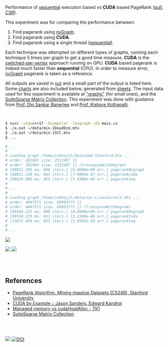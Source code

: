 Performance of [sequential] execution based vs **CUDA** based PageRank ([pull], [CSR]).

This experiment was for comparing the performance between:
1. Find pagerank using [nvGraph].
2. Find pagerank using **CUDA**.
3. Find pagerank using a single thread ([sequential]).

Each technique was attempted on different types of graphs, running each
technique 5 times per graph to get a good time measure. **CUDA** is the
[switched-per-vertex] approach running on GPU. **CUDA** based pagerank is
indeed much faster than **sequential** (CPU). In order to measure error,
[nvGraph] pagerank is taken as a reference.

All outputs are saved in [out](out/) and a small part of the output is listed
here. Some [charts] are also included below, generated from [sheets]. The input
data used for this experiment is available at ["graphs"] (for small ones), and
the [SuiteSparse Matrix Collection]. This experiment was done with guidance
from [Prof. Dip Sankar Banerjee] and [Prof. Kishore Kothapalli].

<br>

```bash
$ nvcc -std=c++17 -Xcompiler -lnvgraph -O3 main.cu
$ ./a.out ~/data/min-1DeadEnd.mtx
$ ./a.out ~/data/min-2SCC.mtx
$ ...

# ...
#
# Loading graph /home/subhajit/data/web-Stanford.mtx ...
# order: 281903 size: 2312497 {}
# order: 281903 size: 2312497 {} (transposeWithDegree)
# [00011.345 ms; 000 iters.] [0.0000e+00 err.] pagerankNvgraph
# [00011.150 ms; 063 iters.] [7.0094e-07 err.] pagerankCuda
# [00439.086 ms; 063 iters.] [5.0388e-06 err.] pagerankSeq
#
# ...
#
# Loading graph /home/subhajit/data/soc-LiveJournal1.mtx ...
# order: 4847571 size: 68993773 {}
# order: 4847571 size: 68993773 {} (transposeWithDegree)
# [00168.225 ms; 000 iters.] [0.0000e+00 err.] pagerankNvgraph
# [00158.135 ms; 051 iters.] [3.2208e-06 err.] pagerankCuda
# [13072.056 ms; 051 iters.] [2.0581e-03 err.] pagerankSeq
#
# ...
```

[![](https://i.imgur.com/vDeiY1n.gif)][sheetp]

[![](https://i.imgur.com/N1EUPCS.png)][sheetp]
[![](https://i.imgur.com/5LaxhV4.png)][sheetp]

<br>
<br>


## References

- [PageRank Algorithm, Mining massive Datasets (CS246), Stanford University](http://snap.stanford.edu/class/cs246-videos-2019/lec9_190205-cs246-720.mp4)
- [CUDA by Example :: Jason Sanders, Edward Kandrot](http://www.mat.unimi.it/users/sansotte/cuda/CUDA_by_Example.pdf)
- [Managed memory vs cudaHostAlloc - TK1](https://forums.developer.nvidia.com/t/managed-memory-vs-cudahostalloc-tk1/34281)
- [SuiteSparse Matrix Collection]

<br>
<br>

[![](https://i.imgur.com/fjeKRUf.jpg)](https://www.youtube.com/watch?v=TtTHBmL7N5U)
[![DOI](https://zenodo.org/badge/368720311.svg)](https://zenodo.org/badge/latestdoi/368720311)

[Prof. Dip Sankar Banerjee]: https://sites.google.com/site/dipsankarban/
[Prof. Kishore Kothapalli]: https://cstar.iiit.ac.in/~kkishore/
[SuiteSparse Matrix Collection]: https://suitesparse-collection-website.herokuapp.com
[nvGraph]: https://github.com/rapidsai/nvgraph
["graphs"]: https://github.com/puzzlef/graphs
[pull]: https://github.com/puzzlef/pagerank-push-vs-pull
[csr]: https://github.com/puzzlef/pagerank-class-vs-csr
[sequential]: https://github.com/puzzlef/pagerank-sequential-vs-openmp
[switched-per-vertex]: https://github.com/puzzlef/pagerank-cuda-switched-adjust-switch-point
[charts]: https://photos.app.goo.gl/MLcbhUPmLEC7iaEm9
[sheets]: https://docs.google.com/spreadsheets/d/12u5yq49MLS2QRhWHkZF7SWs1JSS4u1sb7wKl8ExrJgg/edit?usp=sharing
[sheetp]: https://docs.google.com/spreadsheets/d/e/2PACX-1vTijFuWx76ZnNfJs5U0IEY1jMEWffi6Pc8uw4FbnXB1R3Puduyn-mPvq4kdMFyyhq0V7GJZQ0722nDS/pubhtml
